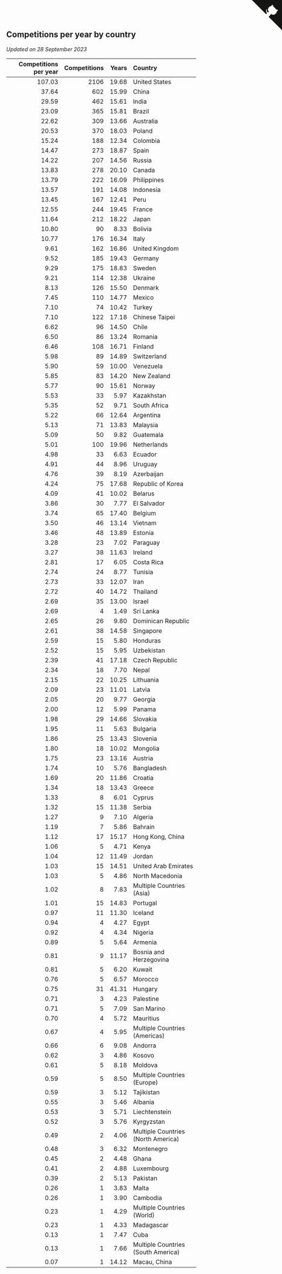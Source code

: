## Competitions per year by country

*Updated on 28 September 2023*

| Competitions per year | Competitions | Years | Country |
| ---: | ---: | ---: | :--- |
| 107.03 | 2106 | 19.68 | United States |
| 37.64 | 602 | 15.99 | China |
| 29.59 | 462 | 15.61 | India |
| 23.09 | 365 | 15.81 | Brazil |
| 22.62 | 309 | 13.66 | Australia |
| 20.53 | 370 | 18.03 | Poland |
| 15.24 | 188 | 12.34 | Colombia |
| 14.47 | 273 | 18.87 | Spain |
| 14.22 | 207 | 14.56 | Russia |
| 13.83 | 278 | 20.10 | Canada |
| 13.79 | 222 | 16.09 | Philippines |
| 13.57 | 191 | 14.08 | Indonesia |
| 13.45 | 167 | 12.41 | Peru |
| 12.55 | 244 | 19.45 | France |
| 11.64 | 212 | 18.22 | Japan |
| 10.80 | 90 | 8.33 | Bolivia |
| 10.77 | 176 | 16.34 | Italy |
| 9.61 | 162 | 16.86 | United Kingdom |
| 9.52 | 185 | 19.43 | Germany |
| 9.29 | 175 | 18.83 | Sweden |
| 9.21 | 114 | 12.38 | Ukraine |
| 8.13 | 126 | 15.50 | Denmark |
| 7.45 | 110 | 14.77 | Mexico |
| 7.10 | 74 | 10.42 | Turkey |
| 7.10 | 122 | 17.18 | Chinese Taipei |
| 6.62 | 96 | 14.50 | Chile |
| 6.50 | 86 | 13.24 | Romania |
| 6.46 | 108 | 16.71 | Finland |
| 5.98 | 89 | 14.89 | Switzerland |
| 5.90 | 59 | 10.00 | Venezuela |
| 5.85 | 83 | 14.20 | New Zealand |
| 5.77 | 90 | 15.61 | Norway |
| 5.53 | 33 | 5.97 | Kazakhstan |
| 5.35 | 52 | 9.71 | South Africa |
| 5.22 | 66 | 12.64 | Argentina |
| 5.13 | 71 | 13.83 | Malaysia |
| 5.09 | 50 | 9.82 | Guatemala |
| 5.01 | 100 | 19.96 | Netherlands |
| 4.98 | 33 | 6.63 | Ecuador |
| 4.91 | 44 | 8.96 | Uruguay |
| 4.76 | 39 | 8.19 | Azerbaijan |
| 4.24 | 75 | 17.68 | Republic of Korea |
| 4.09 | 41 | 10.02 | Belarus |
| 3.86 | 30 | 7.77 | El Salvador |
| 3.74 | 65 | 17.40 | Belgium |
| 3.50 | 46 | 13.14 | Vietnam |
| 3.46 | 48 | 13.89 | Estonia |
| 3.28 | 23 | 7.02 | Paraguay |
| 3.27 | 38 | 11.63 | Ireland |
| 2.81 | 17 | 6.05 | Costa Rica |
| 2.74 | 24 | 8.77 | Tunisia |
| 2.73 | 33 | 12.07 | Iran |
| 2.72 | 40 | 14.72 | Thailand |
| 2.69 | 35 | 13.00 | Israel |
| 2.69 | 4 | 1.49 | Sri Lanka |
| 2.65 | 26 | 9.80 | Dominican Republic |
| 2.61 | 38 | 14.58 | Singapore |
| 2.59 | 15 | 5.80 | Honduras |
| 2.52 | 15 | 5.95 | Uzbekistan |
| 2.39 | 41 | 17.18 | Czech Republic |
| 2.34 | 18 | 7.70 | Nepal |
| 2.15 | 22 | 10.25 | Lithuania |
| 2.09 | 23 | 11.01 | Latvia |
| 2.05 | 20 | 9.77 | Georgia |
| 2.00 | 12 | 5.99 | Panama |
| 1.98 | 29 | 14.66 | Slovakia |
| 1.95 | 11 | 5.63 | Bulgaria |
| 1.86 | 25 | 13.43 | Slovenia |
| 1.80 | 18 | 10.02 | Mongolia |
| 1.75 | 23 | 13.16 | Austria |
| 1.74 | 10 | 5.76 | Bangladesh |
| 1.69 | 20 | 11.86 | Croatia |
| 1.34 | 18 | 13.43 | Greece |
| 1.33 | 8 | 6.01 | Cyprus |
| 1.32 | 15 | 11.38 | Serbia |
| 1.27 | 9 | 7.10 | Algeria |
| 1.19 | 7 | 5.86 | Bahrain |
| 1.12 | 17 | 15.17 | Hong Kong, China |
| 1.06 | 5 | 4.71 | Kenya |
| 1.04 | 12 | 11.49 | Jordan |
| 1.03 | 15 | 14.51 | United Arab Emirates |
| 1.03 | 5 | 4.86 | North Macedonia |
| 1.02 | 8 | 7.83 | Multiple Countries (Asia) |
| 1.01 | 15 | 14.83 | Portugal |
| 0.97 | 11 | 11.30 | Iceland |
| 0.94 | 4 | 4.27 | Egypt |
| 0.92 | 4 | 4.34 | Nigeria |
| 0.89 | 5 | 5.64 | Armenia |
| 0.81 | 9 | 11.17 | Bosnia and Herzegovina |
| 0.81 | 5 | 6.20 | Kuwait |
| 0.76 | 5 | 6.57 | Morocco |
| 0.75 | 31 | 41.31 | Hungary |
| 0.71 | 3 | 4.23 | Palestine |
| 0.71 | 5 | 7.09 | San Marino |
| 0.70 | 4 | 5.72 | Mauritius |
| 0.67 | 4 | 5.95 | Multiple Countries (Americas) |
| 0.66 | 6 | 9.08 | Andorra |
| 0.62 | 3 | 4.86 | Kosovo |
| 0.61 | 5 | 8.18 | Moldova |
| 0.59 | 5 | 8.50 | Multiple Countries (Europe) |
| 0.59 | 3 | 5.12 | Tajikistan |
| 0.55 | 3 | 5.46 | Albania |
| 0.53 | 3 | 5.71 | Liechtenstein |
| 0.52 | 3 | 5.76 | Kyrgyzstan |
| 0.49 | 2 | 4.06 | Multiple Countries (North America) |
| 0.48 | 3 | 6.32 | Montenegro |
| 0.45 | 2 | 4.48 | Ghana |
| 0.41 | 2 | 4.88 | Luxembourg |
| 0.39 | 2 | 5.13 | Pakistan |
| 0.26 | 1 | 3.83 | Malta |
| 0.26 | 1 | 3.90 | Cambodia |
| 0.23 | 1 | 4.29 | Multiple Countries (World) |
| 0.23 | 1 | 4.33 | Madagascar |
| 0.13 | 1 | 7.47 | Cuba |
| 0.13 | 1 | 7.66 | Multiple Countries (South America) |
| 0.07 | 1 | 14.12 | Macau, China |


<a href="https://github.com/jonatanklosko/wca_statistics" class="github-corner" aria-label="View source on Github"><svg width="80" height="80" viewBox="0 0 250 250" style="fill:#151513; color:#fff; position: absolute; top: 0; border: 0; right: 0;" aria-hidden="true"><path d="M0,0 L115,115 L130,115 L142,142 L250,250 L250,0 Z"></path><path d="M128.3,109.0 C113.8,99.7 119.0,89.6 119.0,89.6 C122.0,82.7 120.5,78.6 120.5,78.6 C119.2,72.0 123.4,76.3 123.4,76.3 C127.3,80.9 125.5,87.3 125.5,87.3 C122.9,97.6 130.6,101.9 134.4,103.2" fill="currentColor" style="transform-origin: 130px 106px;" class="octo-arm"></path><path d="M115.0,115.0 C114.9,115.1 118.7,116.5 119.8,115.4 L133.7,101.6 C136.9,99.2 139.9,98.4 142.2,98.6 C133.8,88.0 127.5,74.4 143.8,58.0 C148.5,53.4 154.0,51.2 159.7,51.0 C160.3,49.4 163.2,43.6 171.4,40.1 C171.4,40.1 176.1,42.5 178.8,56.2 C183.1,58.6 187.2,61.8 190.9,65.4 C194.5,69.0 197.7,73.2 200.1,77.6 C213.8,80.2 216.3,84.9 216.3,84.9 C212.7,93.1 206.9,96.0 205.4,96.6 C205.1,102.4 203.0,107.8 198.3,112.5 C181.9,128.9 168.3,122.5 157.7,114.1 C157.9,116.9 156.7,120.9 152.7,124.9 L141.0,136.5 C139.8,137.7 141.6,141.9 141.8,141.8 Z" fill="currentColor" class="octo-body"></path></svg></a><style>.github-corner:hover .octo-arm{animation:octocat-wave 560ms ease-in-out}@keyframes octocat-wave{0%,100%{transform:rotate(0)}20%,60%{transform:rotate(-25deg)}40%,80%{transform:rotate(10deg)}}@media (max-width:500px){.github-corner:hover .octo-arm{animation:none}.github-corner .octo-arm{animation:octocat-wave 560ms ease-in-out}}</style>
